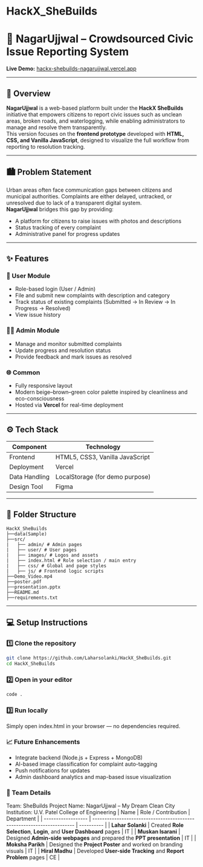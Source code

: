 # HackX_SheBuilds
# 🌆 NagarUjjwal – Crowdsourced Civic Issue Reporting System  

**Live Demo:** [hackx-shebuilds-nagarujjwal.vercel.app](https://hackx-shebuilds-nagarujjwal.vercel.app)  

---

## 🧩 Overview  
**NagarUjjwal** is a web-based platform built under the **HackX SheBuilds** initiative that empowers citizens to report civic issues such as unclean areas, broken roads, and waterlogging, while enabling administrators to manage and resolve them transparently.  
This version focuses on the **frontend prototype** developed with **HTML, CSS, and Vanilla JavaScript**, designed to visualize the full workflow from reporting to resolution tracking.

---

## 🏙️ Problem Statement  
Urban areas often face communication gaps between citizens and municipal authorities. Complaints are either delayed, untracked, or unresolved due to lack of a transparent digital system.  
**NagarUjjwal** bridges this gap by providing:  
- A platform for citizens to raise issues with photos and descriptions  
- Status tracking of every complaint  
- Administrative panel for progress updates  

---

## ✨ Features  
### 👤 User Module
- Role-based login (User / Admin)
- File and submit new complaints with description and category  
- Track status of existing complaints (Submitted → In Review → In Progress → Resolved)  
- View issue history  

### 🧑‍💼 Admin Module
- Manage and monitor submitted complaints  
- Update progress and resolution status  
- Provide feedback and mark issues as resolved  

### 🌐 Common  
- Fully responsive layout  
- Modern beige–brown–green color palette inspired by cleanliness and eco-consciousness  
- Hosted via **Vercel** for real-time deployment  

---

## ⚙️ Tech Stack
| Component | Technology |
|------------|-------------|
| Frontend | HTML5, CSS3, Vanilla JavaScript |
| Deployment | Vercel |
| Data Handling | LocalStorage (for demo purpose) |
| Design Tool | Figma |

---

## 🧭 Folder Structure
```
HackX_SheBuilds
├──data(Sample)
├──src/
|   ├── admin/ # Admin pages
|   ├── user/ # User pages
|   ├── images/ # Logos and assets
|   ├── index.html # Role selection / main entry
|   ├── css/ # Global and page styles
|   ├── js/ # Frontend logic scripts
├──Demo_Video.mp4
├──poster.pdf
├──presentation.pptx
├──README.md
├──requirements.txt
```

---

## 💻 Setup Instructions

### 1️⃣ Clone the repository
```bash
git clone https://github.com/Laharsolanki/HackX_SheBuilds.git
cd HackX_SheBuilds
``` 

### 2️⃣ Open in your editor
```bash
code .
``` 

### 3️⃣ Run locally
Simply open index.html in your browser — no dependencies required.

### 📈 Future Enhancements
- Integrate backend (Node.js + Express + MongoDB)
- AI-based image classification for complaint auto-tagging
- Push notifications for updates
- Admin dashboard analytics and map-based issue visualization

### 👥 Team Details
Team: SheBuilds
Project Name: NagarUjjwal – My Dream Clean City
Institution: U.V. Patel College of Engineering
| Name               | Role / Contribution                                                    | Department |
| ------------------ | ---------------------------------------------------------------------- | ---------- |
| **Lahar Solanki**  | Created **Role Selection**, **Login**, and **User Dashboard** pages    | IT         |
| **Muskan Isarani** | Designed **Admin-side webpages** and prepared the **PPT presentation** | IT         |
| **Moksha Parikh**  | Designed the **Project Poster** and worked on branding visuals         | IT         |
| **Hiral Madhu**    | Developed **User-side Tracking** and **Report Problem** pages          | CE         |

